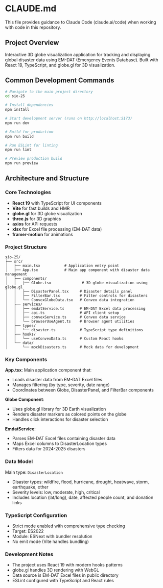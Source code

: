 # CLAUDE.md

This file provides guidance to Claude Code (claude.ai/code) when working with code in this repository.

## Project Overview

Interactive 3D globe visualization application for tracking and displaying global disaster data using EM-DAT (Emergency Events Database). Built with React 19, TypeScript, and globe.gl for 3D visualization.

## Common Development Commands

```bash
# Navigate to the main project directory
cd sio-25

# Install dependencies
npm install

# Start development server (runs on http://localhost:5173)
npm run dev

# Build for production
npm run build

# Run ESLint for linting
npm run lint

# Preview production build
npm run preview
```

## Architecture and Structure

### Core Technologies
- **React 19** with TypeScript for UI components
- **Vite** for fast builds and HMR
- **globe.gl** for 3D globe visualization
- **three.js** for 3D graphics
- **axios** for API requests
- **xlsx** for Excel file processing (EM-DAT data)
- **framer-motion** for animations

### Project Structure
```
sio-25/
├── src/
│   ├── main.tsx           # Application entry point
│   ├── App.tsx            # Main app component with disaster data management
│   ├── components/
│   │   ├── Globe.tsx              # 3D globe visualization using globe.gl
│   │   ├── DisasterPanel.tsx     # Disaster details panel
│   │   ├── FilterBar.tsx         # Filter controls for disasters
│   │   └── ConvexGlobeData.tsx   # Convex data integration
│   ├── services/
│   │   ├── emdatService.ts       # EM-DAT Excel data processing
│   │   ├── api.ts                # API client setup
│   │   ├── convexService.ts      # Convex data service
│   │   └── browserUseAgent.ts    # Browser agent utilities
│   ├── types/
│   │   └── disaster.ts           # TypeScript type definitions
│   ├── hooks/
│   │   └── useConvexData.ts      # Custom React hooks
│   └── data/
│       └── mockDisasters.ts      # Mock data for development
```

### Key Components

**App.tsx**: Main application component that:
- Loads disaster data from EM-DAT Excel files
- Manages filtering (by type, severity, date range)
- Coordinates between Globe, DisasterPanel, and FilterBar components

**Globe Component**: 
- Uses globe.gl library for 3D Earth visualization
- Renders disaster markers as colored points on the globe
- Handles click interactions for disaster selection

**EmdatService**: 
- Parses EM-DAT Excel files containing disaster data
- Maps Excel columns to DisasterLocation types
- Filters data for 2024-2025 disasters

### Data Model

Main type: `DisasterLocation`
- Disaster types: wildfire, flood, hurricane, drought, heatwave, storm, earthquake, other
- Severity levels: low, moderate, high, critical
- Includes location (lat/long), date, affected people count, and donation links

### TypeScript Configuration
- Strict mode enabled with comprehensive type checking
- Target: ES2022
- Module: ESNext with bundler resolution
- No emit mode (Vite handles bundling)

### Development Notes
- The project uses React 19 with modern hooks patterns
- globe.gl handles 3D rendering with WebGL
- Data source is EM-DAT Excel files in public directory
- ESLint configured with TypeScript and React rules